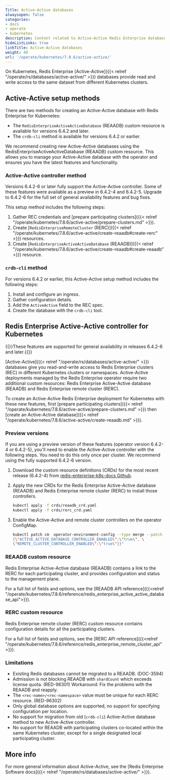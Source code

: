 ```yaml
---
Title: Active-Active databases
alwaysopen: false
categories:
- docs
- operate
- kubernetes
description: Content related to Active-Active Redis Enterprise databases for Kubernetes.
hideListLinks: true
linkTitle: Active-Active databases
weight: 40
url: '/operate/kubernetes/7.8.6/active-active/'
---
```


On Kubernetes, Redis Enterprise [Active-Active]({{< relref "/operate/rs/databases/active-active/" >}}) databases provide read and write access to the same dataset from different Kubernetes clusters.

## Active-Active setup methods

There are two methods for creating an Active-Active database with Redis Enterprise for Kubernetes:

- The `RedisEnterpriseActiveActiveDatabase` (REAADB) custom resource is available for versions 6.4.2 and later.
- The `crdb-cli` method is available for versions 6.4.2 or earlier.


We recommend creating new Active-Active databases using the RedisEnterpriseActiveActiveDatabase (REAADB) custom resource. This allows you to manage your Active-Active database with the operator and ensures you have the latest features and functionality.

### Active-Active controller method

Versions 6.4.2-6 or later fully support the Active-Active controller. Some of these features were available as a preview in 6.4.2-4 and 6.4.2-5. Upgrade to 6.4.2-6 for the full set of general availability features and bug fixes.

This setup method includes the following steps:

1. Gather REC credentials and [prepare participating clusters]({{< relref "/operate/kubernetes/7.8.6/active-active/prepare-clusters.md" >}}).
2. Create [`RedisEnterpriseRemoteCluster` (RERC)]({{< relref "/operate/kubernetes/7.8.6/active-active/create-reaadb#create-rerc" >}}) resources.
3. Create [`RedisEnterpriseActiveActiveDatabase` (REAADB)]({{< relref "/operate/kubernetes/7.8.6/active-active/create-reaadb#create-reaadb" >}}) resource.

### `crdb-cli` method

For versions 6.4.2 or earlier, this Active-Active setup method includes the following steps:

1. Install and configure an ingress.
2. Gather configuration details.
3. Add the `ActiveActive` field to the REC spec.
4. Create the database with the `crdb-cli` tool.

## Redis Enterprise Active-Active controller for Kubernetes

{{<note>}}These features are supported for general availability in releases 6.4.2-6 and later.{{</note>}}

[Active-Active]({{< relref "/operate/rs/databases/active-active/" >}}) databases give you read-and-write access to Redis Enterprise clusters (REC) in different Kubernetes clusters or namespaces. Active-Active deployments managed by the Redis Enterprise operator require two additional custom resources: Redis Enterprise Active-Active database (REAADB) and Redis Enterprise remote cluster (RERC).

To create an Active-Active Redis Enterprise deployment for Kubernetes with these new features, first [prepare participating clusters]({{< relref "/operate/kubernetes/7.8.6/active-active/prepare-clusters.md" >}}) then [create an Active-Active database]({{< relref "/operate/kubernetes/7.8.6/active-active/create-reaadb.md" >}}).

### Preview versions

If you are using a preview version of these features (operator version 6.4.2-4 or 6.4.2-5), you'll need to enable the Active-Active controller with the following steps. You need to do this only once per cluster. We recommend using the fully supported 6.4.2-6 version.

1. Download the custom resource definitions (CRDs) for the most recent release (6.4.2-4) from [redis-enterprise-k8s-docs Github](https://github.com/RedisLabs/redis-enterprise-k8s-docs/tree/master/crds).

1. Apply the new CRDs for the Redis Enterprise Active-Active database (REAADB) and Redis Enterprise remote cluster (RERC) to install those controllers.

    ```sh
    kubectl apply -f crds/reaadb_crd.yaml
    kubectl apply -f crds/rerc_crd.yaml
    ```

1. Enable the Active-Active and remote cluster controllers on the operator ConfigMap.

    ```sh
    kubectl patch cm  operator-environment-config --type merge --patch "{\"data\": \
    {\"ACTIVE_ACTIVE_DATABASE_CONTROLLER_ENABLED\":\"true\", \
    \"REMOTE_CLUSTER_CONTROLLER_ENABLED\":\"true\"}}"


### REAADB custom resource

Redis Enterprise Active-Active database (REAADB) contains a link to the RERC for each participating cluster, and provides configuration and status to the management plane.

For a full list of fields and options, see the [REAADB API reference]({{<relref "/operate/kubernetes/7.8.6/reference/redis_enterprise_active_active_database_api">}}).

### RERC custom resource

Redis Enterprise remote cluster (RERC) custom resource contains configuration details for all the participating clusters.

For a full list of fields and options, see the [RERC API reference]({{<relref "/operate/kubernetes/7.8.6/reference/redis_enterprise_remote_cluster_api">}}).

### Limitations

* Existing Redis databases cannot be migrated to a REAADB. (DOC-3594)
* Admission is not blocking REAADB with `shardCount` which exceeds license quota. (RED-96301)
    Workaround: Fix the problems with the REAADB and reapply.
* The `<rec-name>/<rec-namespace>` value must be unique for each RERC resource. (RED-96302)
* Only global database options are supported, no support for specifying configuration per location.
* No support for migration from old (`crdb-cli`) Active-Active database method to new Active-Active controller.
* No support for REAADB with participating clusters co-located within the same Kubernetes cluster, except for a single designated local participating cluster.

## More info

For more general information about Active-Active, see the [Redis Enterprise Software docs]({{< relref "/operate/rs/databases/active-active/" >}}).
